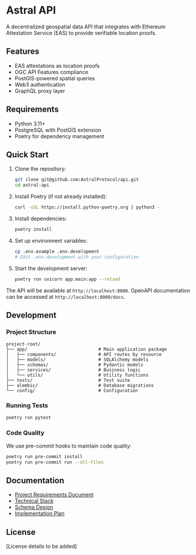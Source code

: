# Astral API

A decentralized geospatial data API that integrates with Ethereum Attestation Service (EAS) to provide verifiable location proofs.

## Features

- EAS attestations as location proofs
- OGC API Features compliance
- PostGIS-powered spatial queries
- Web3 authentication
- GraphQL proxy layer

## Requirements

- Python 3.11+
- PostgreSQL with PostGIS extension
- Poetry for dependency management

## Quick Start

1. Clone the repository:
   ```bash
   git clone git@github.com:AstralProtocol/api.git
   cd astral-api
   ```

2. Install Poetry (if not already installed):
   ```bash
   curl -sSL https://install.python-poetry.org | python3 -
   ```

3. Install dependencies:
   ```bash
   poetry install
   ```

4. Set up environment variables:
   ```bash
   cp .env.example .env.development
   # Edit .env.development with your configuration
   ```

5. Start the development server:
   ```bash
   poetry run uvicorn app.main:app --reload
   ```

The API will be available at `http://localhost:8000`. OpenAPI documentation can be accessed at `http://localhost:8000/docs`.

## Development

### Project Structure

```
project-root/
├── app/                           # Main application package
│   ├── components/                # API routes by resource
│   ├── models/                    # SQLAlchemy models
│   ├── schemas/                   # Pydantic models
│   ├── services/                  # Business logic
│   └── utils/                     # Utility functions
├── tests/                         # Test suite
├── alembic/                       # Database migrations
└── config/                        # Configuration
```

### Running Tests

```bash
poetry run pytest
```

### Code Quality

We use pre-commit hooks to maintain code quality:

```bash
poetry run pre-commit install
poetry run pre-commit run --all-files
```

## Documentation

- [Project Requirements Document](docs/prd.md)
- [Technical Stack](docs/tech-stack.md)
- [Schema Design](docs/schema-design.md)
- [Implementation Plan](docs/implementation-plan.md)

## License

[License details to be added]
